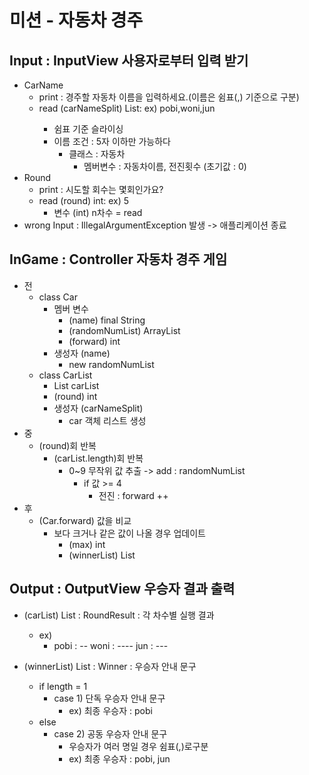 # 미션 - 자동차 경주

## Input : InputView 사용자로부터 입력 받기
- CarName
  - print : 경주할 자동차 이름을 입력하세요.(이름은 쉼표(,) 기준으로 구분)
  - read (carNameSplit) List<String>: ex) pobi,woni,jun
    - 쉼표 기준 슬라이싱
    - 이름 조건 : 5자 이하만 가능하다
      - 클래스 : 자동차
        - 멤버변수 : 자동차이름, 전진횟수 (초기값 : 0)
- Round
  - print : 시도할 회수는 몇회인가요?
  - read (round) int: ex) 5
    - 변수 (int) n차수 = read
- wrong Input : IllegalArgumentException 발생 -> 애플리케이션 종료
## InGame : Controller 자동차 경주 게임
- 전
  - class Car
    - 멤버 변수
      - (name) final String
      - (randomNumList) ArrayList<Integer>
      - (forward) int
    - 생성자 (name)
      - new randomNumList
  - class CarList
    - List<Car> carList
    - (round) int
    - 생성자 (carNameSplit)
      - car 객체 리스트 생성
- 중
  - (round)회 반복
    - (carList.length)회 반복
      - 0~9 무작위 값 추출 -> add : randomNumList
        - if 값 >= 4 
          - 전진 : forward ++
- 후
  - (Car.forward) 값을 비교
    - 보다 크거나 같은 값이 나올 경우 업데이트
      - (max) int
      - (winnerList) List<String>
## Output : OutputView 우승자 결과 출력
- (carList) List<Car> : RoundResult : 각 차수별 실행 결과
  - ex)
    - pobi : --
      woni : ----
      jun : ---
    
- (winnerList) List<String> : Winner : 우승자 안내 문구
  - if length = 1
    - case 1) 단독 우승자 안내 문구
      - ex) 최종 우승자 : pobi
  - else
    - case 2) 공동 우승자 안내 문구
      - 우승자가 여러 명일 경우 쉼표(,)로구분
      - ex) 최종 우승자 : pobi, jun
